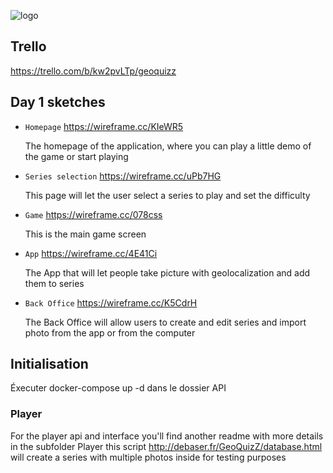 ![logo](https://cdn.discordapp.com/attachments/554606011592343582/557866827485544448/GeoQuizZLarge.png)

## Trello

https://trello.com/b/kw2pvLTp/geoquizz

## Day 1 sketches

+ `Homepage` <https://wireframe.cc/KIeWR5>
  
  The homepage of the application, where you can play a little demo of the game or start playing

+ `Series selection` <https://wireframe.cc/uPb7HG>
  
  This page will let the user select a series to play and set the difficulty

+ `Game` <https://wireframe.cc/078css>
  
  This is the main game screen


+ `App` <https://wireframe.cc/4E41Ci>
  
  The App that will let people take picture with geolocalization and add them to series


+ `Back Office` <https://wireframe.cc/K5CdrH>
  
  The Back Office will allow users to create and edit series and import photo from the app or from the computer
  
## Initialisation

Éxecuter docker-compose up -d dans le dossier API

### Player

For the player api and interface you'll find another readme with more details in the subfolder Player
this script http://debaser.fr/GeoQuizZ/database.html will create a series with multiple photos inside for testing purposes
   

